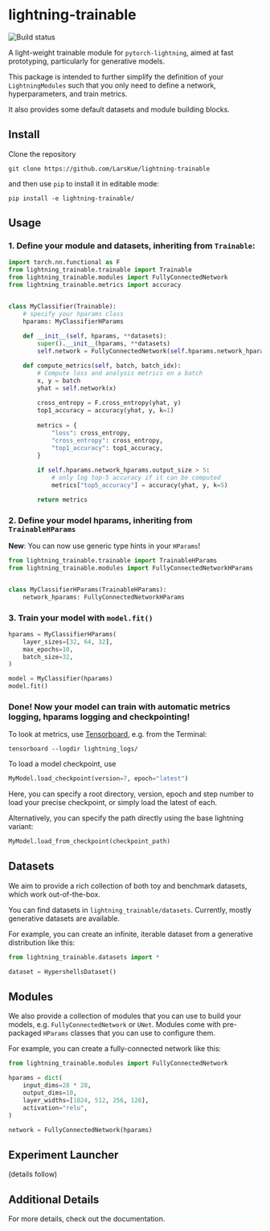 # lightning-trainable

![Build status](https://github.com/LarsKue/lightning-trainable/workflows/Tests/badge.svg)

A light-weight trainable module for `pytorch-lightning`, aimed at fast prototyping,
particularly for generative models.

This package is intended to further simplify the definition of your `LightningModules`
such that you only need to define a network, hyperparameters, and train metrics.

It also provides some default datasets and module building blocks.

## Install
Clone the repository

`git clone https://github.com/LarsKue/lightning-trainable`

and then use `pip` to install it in editable mode:

`pip install -e lightning-trainable/`

## Usage
### 1. Define your module and datasets, inheriting from `Trainable`:

```python
import torch.nn.functional as F
from lightning_trainable.trainable import Trainable
from lightning_trainable.modules import FullyConnectedNetwork
from lightning_trainable.metrics import accuracy


class MyClassifier(Trainable):
    # specify your hparams class
    hparams: MyClassifierHParams
    
    def __init__(self, hparams, **datasets):
        super().__init__(hparams, **datasets)
        self.network = FullyConnectedNetwork(self.hparams.network_hparams)

    def compute_metrics(self, batch, batch_idx):
        # Compute loss and analysis metrics on a batch
        x, y = batch
        yhat = self.network(x)
        
        cross_entropy = F.cross_entropy(yhat, y)
        top1_accuracy = accuracy(yhat, y, k=1)
        
        metrics = {
            "loss": cross_entropy,
            "cross_entropy": cross_entropy,
            "top1_accuracy": top1_accuracy,
        }
        
        if self.hparams.network_hparams.output_size > 5:
            # only log top-5 accuracy if it can be computed
            metrics["top5_accuracy"] = accuracy(yhat, y, k=5)

        return metrics
```

### 2. Define your model hparams, inheriting from `TrainableHParams`

**New**: You can now use generic type hints in your `HParams`! 

```python
from lightning_trainable.trainable import TrainableHParams
from lightning_trainable.modules import FullyConnectedNetworkHParams


class MyClassifierHParams(TrainableHParams):
    network_hparams: FullyConnectedNetworkHParams
```

### 3. Train your model with `model.fit()`
```python
hparams = MyClassifierHParams(
    layer_sizes=[32, 64, 32],
    max_epochs=10,
    batch_size=32,
)

model = MyClassifier(hparams)
model.fit()
```


### Done! Now your model can train with automatic metrics logging, hparams logging and checkpointing!

To look at metrics, use [Tensorboard](https://www.tensorflow.org/tensorboard), e.g. from the Terminal:
```
tensorboard --logdir lightning_logs/
```

To load a model checkpoint, use

```python
MyModel.load_checkpoint(version=7, epoch="latest")
```

Here, you can specify a root directory, version, epoch and step number
to load your precise checkpoint, or simply load the latest of each.

Alternatively, you can specify the path directly using the base lightning
variant:

```python
MyModel.load_from_checkpoint(checkpoint_path)
```

## Datasets
We aim to provide a rich collection of both toy and benchmark datasets, which work out-of-the-box.

You can find datasets in `lightning_trainable/datasets`. Currently, mostly generative datasets are available.

For example, you can create an infinite, iterable dataset from a generative distribution like this:

```python
from lightning_trainable.datasets import *

dataset = HypershellsDataset()
```

## Modules
We also provide a collection of modules that you can use to build your models,
e.g. `FullyConnectedNetwork` or `UNet`.
Modules come with pre-packaged `HParams` classes that you can use to configure them.

For example, you can create a fully-connected network like this:

```python
from lightning_trainable.modules import FullyConnectedNetwork

hparams = dict(
    input_dims=28 * 28,
    output_dims=10,
    layer_widths=[1024, 512, 256, 128],
    activation="relu",
)

network = FullyConnectedNetwork(hparams)
```

## Experiment Launcher
(details follow)

## Additional Details
For more details, check out the documentation.
